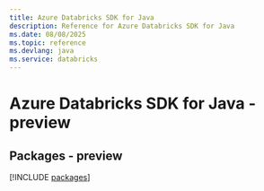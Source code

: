 ```yaml
---
title: Azure Databricks SDK for Java
description: Reference for Azure Databricks SDK for Java
ms.date: 08/08/2025
ms.topic: reference
ms.devlang: java
ms.service: databricks
---
```

# Azure Databricks SDK for Java - preview
## Packages - preview
[!INCLUDE [packages](databricks-index.md)]